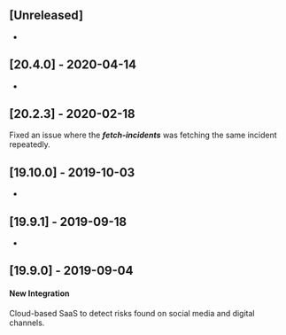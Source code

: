 ## [Unreleased]
-

## [20.4.0] - 2020-04-14
-


## [20.2.3] - 2020-02-18
Fixed an issue where the ***fetch-incidents*** was fetching the same incident repeatedly.

## [19.10.0] - 2019-10-03
-

## [19.9.1] - 2019-09-18
-

## [19.9.0] - 2019-09-04
#### New Integration
Cloud-based SaaS to detect risks found on social media and digital channels.
